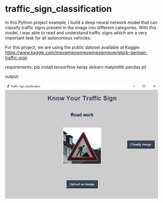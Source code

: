 # traffic_sign_classification

In this Python project example, I build a deep neural network model that can classify traffic signs present in the image into different categories. With this model, i was able to read and understand traffic signs which are a very important task for all autonomous vehicles.

For this project, we are using the public dataset available at Kaggle:
  https://www.kaggle.com/meowmeowmeowmeowmeow/gtsrb-german-traffic-sign
  
requirements: pip install tensorflow keras sklearn matplotlib pandas pil

output:

![](graphical-user-interface-project-in-python.png)
